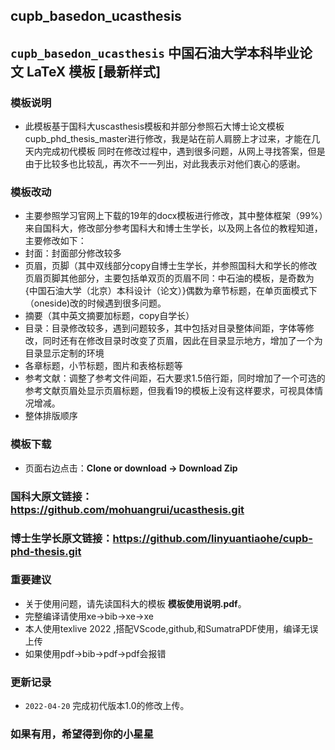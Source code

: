 ## cupb_basedon_ucasthesis
## `cupb_basedon_ucasthesis` 中国石油大学本科毕业论文 LaTeX 模板 [最新样式]
### 模板说明
* 此模板基于国科大uscasthesis模板和并部分参照石大博士论文模板cupb_phd_thesis_master进行修改，我是站在前人肩膀上才过来，才能在几天内完成初代模板
同时在修改过程中，遇到很多问题，从网上寻找答案，但是由于比较多也比较乱，再次不一一列出，对此我表示对他们衷心的感谢。

### 模板改动
* 主要参照学习官网上下载的19年的docx模板进行修改，其中整体框架（99%）来自国科大，修改部分参考国科大和博士生学长，以及网上各位的教程知道，主要修改如下：
* 封面：封面部分修改较多
* 页眉，页脚（其中双线部分copy自博士生学长，并参照国科大和学长的修改页眉页脚其他部分，主要包括单双页的页眉不同：中石油的模板，是奇数为{中国石油大学（北京）本科设计（论文）}偶数为章节标题，在单页面模式下（oneside)改的时候遇到很多问题。
* 摘要（其中英文摘要加标题，copy自学长） 
* 目录：目录修改较多，遇到问题较多，其中包括对目录整体间距，字体等修改，同时还有在修改目录时改变了页眉，因此在目录显示地方，增加了一个为目录显示定制的环境
* 各章标题，小节标题，图片和表格标题等
* 参考文献：调整了参考文件间距，石大要求1.5倍行距，同时增加了一个可选的参考文献页眉处显示页眉标题，但我看19的模板上没有这样要求，可视具体情况增减。
* 整体排版顺序
 
### 模板下载

* 页面右边点击：**Clone or download -> Download Zip**

### 国科大原文链接：https://github.com/mohuangrui/ucasthesis.git

### 博士生学长原文链接：https://github.com/linyuantiaohe/cupb-phd-thesis.git

### 重要建议

* 关于使用问题，请先读国科大的模板 **模板使用说明.pdf**。
* 完整编译请使用xe->bib->xe->xe
* 本人使用texlive 2022 ,搭配VScode,github,和SumatraPDF使用，编译无误上传
* 如果使用pdf->bib->pdf->pdf会报错

### 更新记录

* `2022-04-20` 完成初代版本1.0的修改上传。

### 如果有用，希望得到你的小星星
